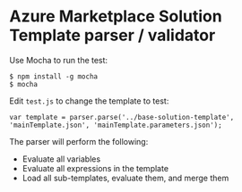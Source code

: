 # Azure Marketplace Solution Template parser / validator

Use Mocha to run the test:

```
$ npm install -g mocha
$ mocha
```

Edit `test.js` to change the template to test:

```
var template = parser.parse('../base-solution-template', 'mainTemplate.json', 'mainTemplate.parameters.json');
```

The parser will perform the following:

- Evaluate all variables
- Evaluate all expressions in the template
- Load all sub-templates, evaluate them, and merge them
